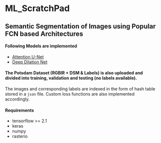 # ML_ScratchPad
Semantic Segmentation of Images using Popular FCN based Architectures
---
#### Following Models are implemented
* [Attention U-Net](http://arxiv.org/abs/1804.03999)
* [Deep Dilation Net](http://arxiv.org/abs/1905.12120)

#### The Potsdam Dataset (RGBIR + DSM & Labels) is also uploaded and divided into training, validation and testing (no labels available).
The images and corresponding labels are indexed in the form of hash table stored in a `json` file. Custom loss functions are also implemented accordingly.

#### Requirements
* tensorflow >= 2.1
* keras
* numpy
* rasterio
